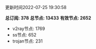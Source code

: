 更新时间2022-07-25 19:30:58

**总订阅: 378**
**总节点: 13433**
**有效节点: 2652**
- v2ray节点: 1769
- ss节点: 652
- trojan节点: 231
